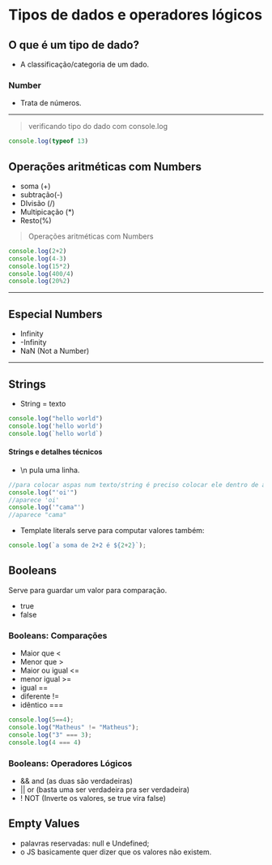 # Tipos de dados e operadores lógicos
## O que é um tipo de dado?
-  A classificação/categoria de um dado.
### Number
- Trata de números.


------------


> verificando tipo do dado com console.log

```javascript
console.log(typeof 13)
```
## Operações aritméticas com Numbers

- soma (+)
- subtração(-)
- DIvisão (/)
- Multipicação (*)
- Resto(%)

> Operações aritméticas com Numbers

```javascript
console.log(2+2)
console.log(4-3)
console.log(15*2)
console.log(400/4)
console.log(20%2)
```
------------
## Especial Numbers
- Infinity
- -Infinity
- NaN (Not a Number)
------------
## Strings
- String = texto
```javascript
console.log("hello world")
console.log('hello world')
console.log(`hello world`)
```
#### Strings e detalhes técnicos
- \n pula uma linha.
```javascript
//para colocar aspas num texto/string é preciso colocar ele dentro de aspas inversas
console.log("'oi'")
//aparece 'oi'
console.log('"cama"')
//aparece "cama"
```
- Template literals serve para computar valores também:
```javascript
console.log(`a soma de 2+2 é ${2+2}`);
```
## Booleans
Serve para guardar um valor para comparação.
- true
- false
### Booleans: Comparações
- Maior que <
- Menor que >
- Maior ou igual <=
- menor igual >=
- igual ==
- diferente !=
- idêntico ===
```javascript
console.log(5==4);
console.log("Matheus" != "Matheus");
console.log("3" === 3);
console.log(4 === 4)
```

### Booleans: Operadores Lógicos

- && and (as duas são verdadeiras)
- || or (basta uma ser verdadeira pra ser verdadeira)
- ! NOT (Inverte os valores, se true vira false)

## Empty Values
- palavras reservadas: null e Undefined;
- o JS basicamente quer dizer que os valores não existem.